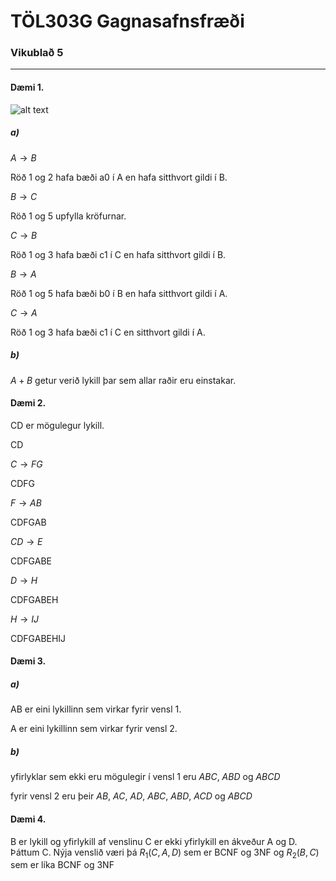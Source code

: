 <script type="text/javascript" 
  src="http://cdn.mathjax.org/mathjax/latest/MathJax.js?config=TeX-AMS-MML_HTMLorMML">
</script>
<script type="text/x-mathjax-config">
  MathJax.Hub.Config({ tex2jax: {inlineMath: [['$', '$']]}, messageStyle: "none" });
</script>

# TÖL303G Gagnasafnsfræði
### Vikublað 5
---
#### Dæmi 1.
![alt text](image.png)

##### a)

$A \rightarrow B$

Röð 1 og 2 hafa bæði a0 í A en hafa sitthvort gildi í B.

$B \rightarrow C$

Röð 1 og 5 upfylla kröfurnar.

$C \rightarrow B$

Röð 1 og 3 hafa bæði c1 í C en hafa sitthvort gildi í B.

$B \rightarrow A$

Röð 1 og 5 hafa bæði b0 í B en hafa sitthvort gildi í A.

$C \rightarrow A$

Röð 1 og 3 hafa bæði c1 í C en sitthvort gildi í A.

##### b)

$A + B$ getur verið lykill þar sem allar raðir eru einstakar.

<div style="page-break-after: always;"></div>

#### Dæmi 2.

CD er mögulegur lykill.

CD 

$C \rightarrow FG$

CDFG

$F \rightarrow AB$

CDFGAB

$CD \rightarrow E$

CDFGABE

$D \rightarrow H$

CDFGABEH

$H \rightarrow IJ$

CDFGABEHIJ

<div style="page-break-after: always;"></div>

#### Dæmi 3.

##### a)

AB er eini lykillinn sem virkar fyrir vensl 1.

A er eini lykillinn sem virkar fyrir vensl 2.

##### b)

yfirlyklar sem ekki eru mögulegir í vensl 1 eru $ABC$, $ABD$ og $ABCD$

fyrir vensl 2 eru þeir $AB$, $AC$, $AD$, $ABC$, $ABD$, $ACD$ og $ABCD$

<div style="page-break-after: always;"></div>

#### Dæmi 4.

B er lykill og yfirlykill af venslinu
C er ekki yfirlykill en ákveður A og D.
Þáttum C.
Nýja venslið væri þá 
$R_1(C,A,D)$ sem er BCNF og 3NF og 
$R_2(B,C)$ sem er líka BCNF og 3NF
